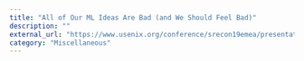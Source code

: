 ```yaml
---
title: "All of Our ML Ideas Are Bad (and We Should Feel Bad)"
description: ""
external_url: "https://www.usenix.org/conference/srecon19emea/presentation/underwood"
category: "Miscellaneous"
---
```


